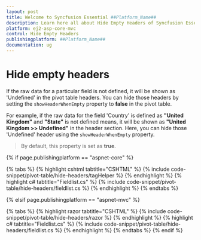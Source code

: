 ```yaml
---
layout: post
title: Welcome to Syncfusion Essential ##Platform_Name##
description: Learn here all about Hide Empty Headers of Syncfusion Essential ##Platform_Name## widgets based on HTML5 and jQuery.
platform: ej2-asp-core-mvc
control: Hide Empty Headers
publishingplatform: ##Platform_Name##
documentation: ug
---
```


# Hide empty headers

If the raw data for a particular field is not defined, it will be shown as 'Undefined' in the pivot table headers. You can hide those headers by setting the `showHeaderWhenEmpty` property to **false** in the pivot table.

For example, if the raw data for the field 'Country' is defined as **"United Kingdom"** and **"State"** is not defined means, it will be shown as **"United Kingdom >> Undefined"** in the header section. Here, you can hide those 'Undefined' header using the `showHeaderWhenEmpty` property.

> By default, this property is set as **true**.

{% if page.publishingplatform == "aspnet-core" %}

{% tabs %}
{% highlight cshtml tabtitle="CSHTML" %}
{% include code-snippet/pivot-table/hide-headers/tagHelper %}
{% endhighlight %}
{% highlight c# tabtitle="Fieldlist.cs" %}
{% include code-snippet/pivot-table/hide-headers/fieldlist.cs %}
{% endhighlight %}
{% endtabs %}

{% elsif page.publishingplatform == "aspnet-mvc" %}

{% tabs %}
{% highlight razor tabtitle="CSHTML" %}
{% include code-snippet/pivot-table/hide-headers/razor %}
{% endhighlight %}
{% highlight c# tabtitle="Fieldlist.cs" %}
{% include code-snippet/pivot-table/hide-headers/fieldlist.cs %}
{% endhighlight %}
{% endtabs %}
{% endif %}


